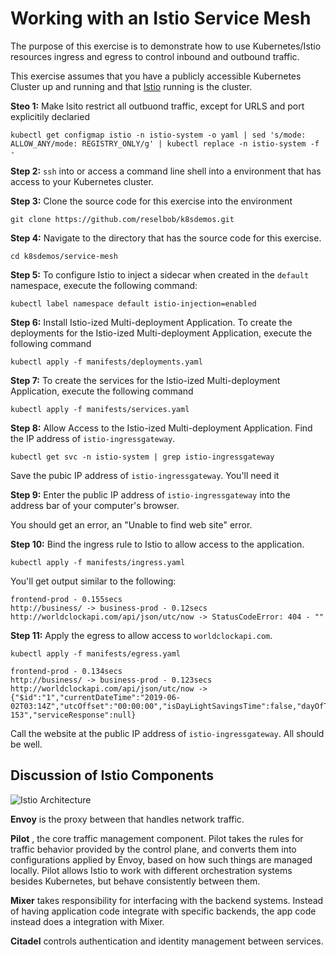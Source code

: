 # Working with an Istio Service Mesh

The purpose of this exercise is to demonstrate how to use Kubernetes/Istio resources ingress and egress to control inbound and outbound traffic.

This exercise assumes that you have a publicly accessible Kubernetes Cluster up and running and
that [Istio](https://istio.io/docs/concepts/what-is-istio/) running is the cluster.

**Steo 1:** Make Isito restrict all outbuond traffic, except for URLS and port explicitily declaried

`kubectl get configmap istio -n istio-system -o yaml | sed 's/mode: ALLOW_ANY/mode: REGISTRY_ONLY/g' | kubectl replace -n istio-system -f -`

**Step 2:** `ssh` into or access a command line shell into a environment that has access to your Kubernetes
cluster.

**Step 3:** Clone the source code for this exercise into the environment

`git clone https://github.com/reselbob/k8sdemos.git` 

**Step 4:** Navigate to the directory that has the source code for this exercise.

`cd k8sdemos/service-mesh`

**Step 5:** To configure Istio to inject a sidecar when created in the `default` namespace,
execute the following command:

`kubectl label namespace default istio-injection=enabled`

**Step 6:** Install Istio-ized Multi-deployment Application. To create the deployments for the Istio-ized Multi-deployment Application, execute
the following command

`kubectl apply -f manifests/deployments.yaml`

**Step 7:** To create the services for the Istio-ized Multi-deployment Application, execute
the following command

`kubectl apply -f manifests/services.yaml`

**Step 8:** Allow Access to the Istio-ized Multi-deployment Application. Find the IP address of `istio-ingressgateway`.

`kubectl get svc -n istio-system | grep istio-ingressgateway`

Save the pubic IP address of `istio-ingressgateway`. You'll need it

**Step 9:** Enter the public IP address of `istio-ingressgateway` into the address bar of your computer's browser.

You should get an error, an "Unable to find web site" error.

**Step 10:** Bind the ingress rule to Istio to allow access to the application.

`kubectl apply -f manifests/ingress.yaml`

You'll get output similar to the following:

```text
frontend-prod - 0.155secs
http://business/ -> business-prod - 0.12secs
http://worldclockapi.com/api/json/utc/now -> StatusCodeError: 404 - ""
```

**Step 11:**  Apply the egress to allow access to `worldclockapi.com`.

`kubectl apply -f manifests/egress.yaml`

```text
frontend-prod - 0.134secs
http://business/ -> business-prod - 0.123secs
http://worldclockapi.com/api/json/utc/now -> {"$id":"1","currentDateTime":"2019-06-02T03:14Z","utcOffset":"00:00:00","isDayLightSavingsTime":false,"dayOfTheWeek":"Sunday","timeZoneName":"UTC","currentFileTime":132039188544212367,"ordinalDate":"2019-153","serviceResponse":null}
```

Call the website at the public IP address of `istio-ingressgateway`. All should be well.

## Discussion of Istio Components

![Istio Architecture](https://cdn-images-1.medium.com/max/1600/1*8gH0GAnncEE6VUIbwnGUww.png)

**Envoy** is the proxy between that handles network traffic.

**Pilot** , the core traffic management component. Pilot takes the rules for traffic behavior provided by the control plane,
and converts them into configurations applied by Envoy, based on how such things are managed locally. Pilot allows Istio to work with different
orchestration systems besides Kubernetes, but behave consistently between them.

**Mixer** takes responsibility for interfacing with the backend systems. Instead of having application code integrate with specific backends, the app code instead does a integration with Mixer.

**Citadel** controls authentication and identity management between services.
